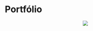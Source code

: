 <h1> Portfólio </h1>
<div align="center">
   <img src="https://user-images.githubusercontent.com/120425457/218236470-80a2deec-6f74-4dec-985e-5c97bbd43db2.png" />
</div>



